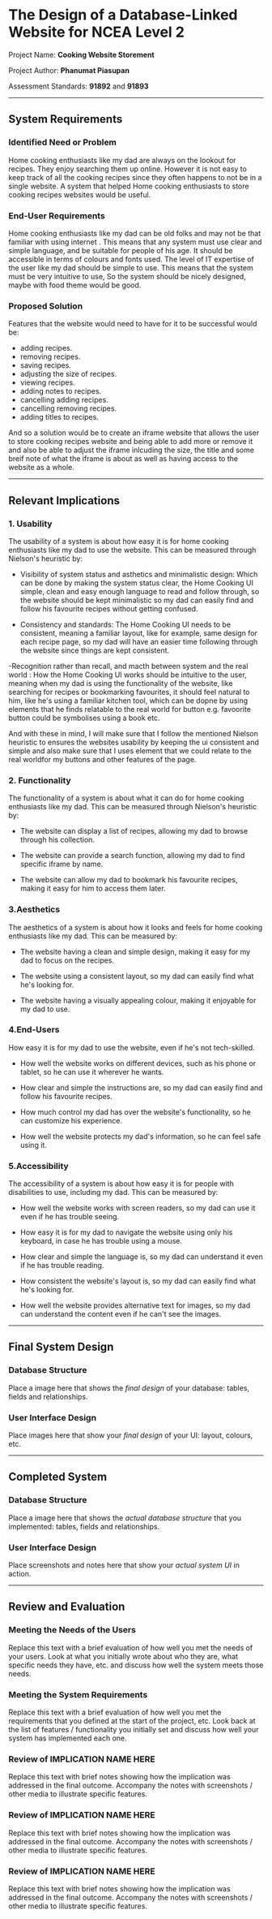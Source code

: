 # The Design of a Database-Linked Website for NCEA Level 2

Project Name: **Cooking Website Storement**

Project Author: **Phanumat Piasupan**

Assessment Standards: **91892** and **91893**


-------------------------------------------------

## System Requirements

### Identified Need or Problem

Home cooking enthusiasts like my dad are always on the lookout for recipes. They enjoy searching them up online. However it is not easy to keep track of all the cooking recipes since they often happens to not be in a single website. A system that helped Home cooking enthusiasts to store cooking recipes websites would be useful.

### End-User Requirements

Home cooking enthusiasts like my dad can be old folks and may not be that familiar with using internet . This means that any system must use clear and simple language, and be suitable for people of his age. It should be accessible in terms of colours and fonts used. The level of IT expertise of the user like my dad should be simple to use. This means that the system must be very intuitive to use, So the system should be nicely designed, maybe with food theme would be good.

### Proposed Solution

Features that the website would need to have for it to be successful would be:

- adding recipes.
- removing recipes.
- saving recipes.
- adjusting the size of recipes.
- viewing recipes.
- adding notes to recipes.
- cancelling adding recipes.
- cancelling removing recipes.
- adding titles to recipes.

And so a solution would be to create an iframe website that allows the user to store cooking recipes website and being able to add more or remove it and also be able to adjust the iframe inlcuding the size, the title and some breif note of what the iframe is about as well as having access to the website as a whole.


-------------------------------------------------

## Relevant Implications

### 1. Usability

The usability of a system is about how easy it is for home cooking enthusiasts like my dad to use the website. This can be measured through Nielson's heuristic by:

- Visibility of system status and asthetics and minimalistic design:
 Which can be done by making the system status clear, the Home Cooking UI simple, clean and easy enough language to read and follow through, so the website should be kept minimalistic so my dad can easily find and follow his favourite recipes without getting confused.

- Consistency and standards:
The Home Cooking UI needs to be consistent, meaning a familiar layout, like for example, same design for each recipe page, so my dad will have an easier time following through the website since things are kept consistent.

-Recognition rather than recall, and macth between system and the real world :
 How the Home Cooking UI works should be intuitive to the user, meaning when my dad is using the functionality of the website, like searching for recipes or bookmarking favourites, it should feel natural to him, like he's using a familiar kitchen tool, which can be dopne by using elements that he finds relatable to the real world for button e.g. favoorite button could be symbolises using a book etc.

 And with these in mind, I will make sure that I follow the mentioned Nielson heuristic to ensures the websites usability by keeping the ui consistent and simple and also make sure that I uses element that we could relate to the real worldfor my buttons and other features of the page.



### 2. Functionality

The functionality of a system is about what it can do for home cooking enthusiasts like my dad. This can be measured through Nielson's heuristic by:

- The website can display a list of recipes, allowing my dad to browse through his collection.

- The website can provide a search function, allowing my dad to find specific iframe by name.

- The website can allow my dad to bookmark his favourite recipes, making it easy for him to access them later.


### 3.Aesthetics

The aesthetics of a system is about how it looks and feels for home cooking enthusiasts like my dad. This can be measured by:

- The website having a clean and simple design, making it easy for my dad to focus on the recipes.

- The website using a consistent layout, so my dad can easily find what he's looking for.

- The website having a visually appealing colour, making it enjoyable for my dad to use.




### 4.End-Users

How easy it is for my dad to use the website, even if he's not tech-skilled.

- How well the website works on different devices, such as his phone or tablet, so he can use it wherever he wants.

- How clear and simple the instructions are, so my dad can easily find and follow his favourite recipes.

- How much control my dad has over the website's functionality, so he can customize his experience.

- How well the website protects my dad's information, so he can feel safe using it.




### 5.Accessibility

The accessibility of a system is about how easy it is for people with disabilities to use, including my dad. This can be measured by:

- How well the website works with screen readers, so my dad can use it even if he has trouble seeing.

- How easy it is for my dad to navigate the website using only his keyboard, in case he has trouble using a mouse.

- How clear and simple the language is, so my dad can understand it even if he has trouble reading.

- How consistent the website's layout is, so my dad can easily find what he's looking for.

- How well the website provides alternative text for images, so my dad can understand the content even if he can't see the images.



-------------------------------------------------
## Final System Design

### Database Structure

Place a image here that shows the *final design* of your database: tables, fields and relationships.

### User Interface Design

Place images here that show your *final design* of your UI: layout, colours, etc.


-------------------------------------------------

## Completed System

### Database Structure

Place a image here that shows the *actual database structure* that you implemented: tables, fields and relationships.

### User Interface Design

Place screenshots and notes here that show your *actual system UI* in action.


-------------------------------------------------

## Review and Evaluation

### Meeting the Needs of the Users

Replace this text with a brief evaluation of how well you met the needs of your users. Look at what you initially wrote about who they are, what specific needs they have, etc. and discuss how well the system meets those needs.

### Meeting the System Requirements

Replace this text with a brief evaluation of how well you met the requirements that you defined at the start of the project, etc. Look back at the list of features / functionality you initially set and discuss how well your system has implemented each one.

### Review of IMPLICATION NAME HERE

Replace this text with brief notes showing how the implication was addressed in the final outcome. Accompany the notes with screenshots / other media to illustrate specific features.

### Review of IMPLICATION NAME HERE

Replace this text with brief notes showing how the implication was addressed in the final outcome. Accompany the notes with screenshots / other media to illustrate specific features.

### Review of IMPLICATION NAME HERE

Replace this text with brief notes showing how the implication was addressed in the final outcome. Accompany the notes with screenshots / other media to illustrate specific features.




